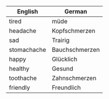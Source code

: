 | English | German |
|---------|--------|
| tired | müde |
| headache | Kopfschmerzen |
| sad | Trairig |
| stomachache | Bauchschmerzen |
| happy | Glücklich |
| healthy | Gesund |
| toothache | Zahnschmerzen |
| friendly | Freundlich |
